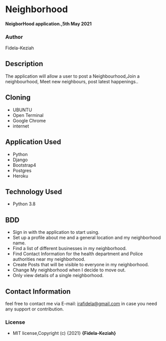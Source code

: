 # Neighborhood

#### NeigborHood application.,5th May 2021
### Author
 Fidela-Keziah

## Description

The application will allow a user to post a Neighbourhood,Join a neighbourhood, Meet new neighbours, post latest happenings..

## Cloning

* UBUNTU
* Open Terminal
* Google Chrome
* internet


## Application Used

* Python
* Django
* Bootstrap4
* Postgres
* Heroku

## Technology Used

* Python 3.8

## BDD

* Sign in with the application to start using.
* Set up a profile about me and a general location and my neighborhood name.
* Find a list of different businesses in my neighborhood.
* Find Contact Information for the health department and Police authorities near my neighborhood.
* Create Posts that will be visible to everyone in my neighborhood.
* Change My neighborhood when I decide to move out.
* Only view details of a single neighborhood.


## Contact Information

feel free to contact me via E-mail: irafidela@gmail.com in case you need any support or contribution.

### License

* MIT license,Copyright (c) {2021} **{Fidela-Keziah}**